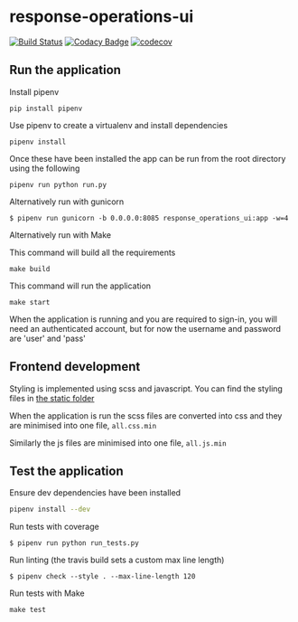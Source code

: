 # response-operations-ui
[![Build Status](https://travis-ci.org/ONSdigital/response-operations-ui.svg?branch=master)](https://travis-ci.org/ONSdigital/response-operations-ui)
[![Codacy Badge](https://api.codacy.com/project/badge/Grade/5c72e3cdb35b487ea0f462f8b3ee4606)](https://www.codacy.com/app/andrewmil/response-operations-ui?utm_source=github.com&amp;utm_medium=referral&amp;utm_content=ONSdigital/response-operations-ui&amp;utm_campaign=Badge_Grade)
[![codecov](https://codecov.io/gh/ONSdigital/response-operations-ui/branch/master/graph/badge.svg)](https://codecov.io/gh/ONSdigital/response-operations-ui)

Run the application
-------------------
Install pipenv
```
pip install pipenv
```

Use pipenv to create a virtualenv and install dependencies
```
pipenv install
```

Once these have been installed the app can be run from the root directory using the following
```
pipenv run python run.py
```

Alternatively run with gunicorn
```
$ pipenv run gunicorn -b 0.0.0.0:8085 response_operations_ui:app -w=4
```

Alternatively run with Make

This command will build all the requirements
```
make build
```
This command will run the application
```
make start
```

When the application is running and you are required to sign-in, you will need an authenticated account,
but for now the username and password are 'user' and 'pass'

Frontend development
-------------------
Styling is implemented using scss and javascript. You can find the styling files in [the static folder](response_operations_ui/static)

When the application is run the scss files are converted into css and they are minimised into one file, `all.css.min`

Similarly the js files are minimised into one file, `all.js.min`

Test the application
--------------------
Ensure dev dependencies have been installed
```bash
pipenv install --dev
```
Run tests with coverage
```
$ pipenv run python run_tests.py
```

Run linting (the travis build sets a custom max line length)
```
$ pipenv check --style . --max-line-length 120
```

Run tests with Make
```
make test
```
